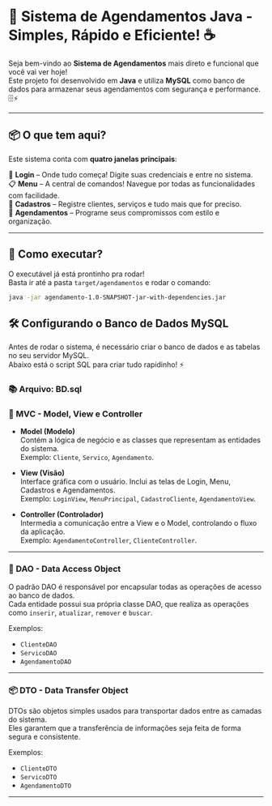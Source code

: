 # 🎯 Sistema de Agendamentos Java - Simples, Rápido e Eficiente! ☕

Seja bem-vindo ao **Sistema de Agendamentos** mais direto e funcional que você vai ver hoje!  
Este projeto foi desenvolvido em **Java** e utiliza **MySQL** como banco de dados para armazenar seus agendamentos com segurança e performance. 🗄️⚡

---

## 📦 O que tem aqui?

Este sistema conta com **quatro janelas principais**:

🔐 **Login** – Onde tudo começa! Digite suas credenciais e entre no sistema.  
📋 **Menu** – A central de comandos! Navegue por todas as funcionalidades com facilidade.  
📝 **Cadastros** – Registre clientes, serviços e tudo mais que for preciso.  
📅 **Agendamentos** – Programe seus compromissos com estilo e organização.

---

## 🚀 Como executar?

O executável já está prontinho pra rodar!  
Basta ir até a pasta `target/agendamentos` e rodar o comando:


```bash
java -jar agendamento-1.0-SNAPSHOT-jar-with-dependencies.jar
```

## 🛠️ Configurando o Banco de Dados MySQL

Antes de rodar o sistema, é necessário criar o banco de dados e as tabelas no seu servidor MySQL.  
Abaixo está o script SQL para criar tudo rapidinho! ⚡

### 📚 Arquivo: BD.sql

### 📂 MVC - Model, View e Controller

- **Model (Modelo)**  
  Contém a lógica de negócio e as classes que representam as entidades do sistema.  
  Exemplo: `Cliente`, `Servico`, `Agendamento`.

- **View (Visão)**  
  Interface gráfica com o usuário. Inclui as telas de Login, Menu, Cadastros e Agendamentos.  
  Exemplo: `LoginView`, `MenuPrincipal`, `CadastroCliente`, `AgendamentoView`.

- **Controller (Controlador)**  
  Intermedia a comunicação entre a View e o Model, controlando o fluxo da aplicação.  
  Exemplo: `AgendamentoController`, `ClienteController`.

---

### 💾 DAO - Data Access Object

O padrão DAO é responsável por encapsular todas as operações de acesso ao banco de dados.  
Cada entidade possui sua própria classe DAO, que realiza as operações como `inserir`, `atualizar`, `remover` e `buscar`.

Exemplos:
- `ClienteDAO`
- `ServicoDAO`
- `AgendamentoDAO`

---
### 📦 DTO - Data Transfer Object

DTOs são objetos simples usados para transportar dados entre as camadas do sistema.  
Eles garantem que a transferência de informações seja feita de forma segura e consistente.

Exemplos:
- `ClienteDTO`
- `ServicoDTO`
- `AgendamentoDTO`

---
